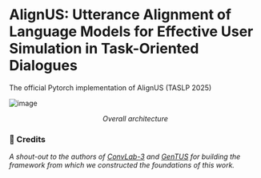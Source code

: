 # AlignUS: Utterance Alignment of Language Models for Effective User Simulation in Task-Oriented Dialogues

The official Pytorch implementation of AlignUS (TASLP 2025)

![image]()
<p align="center"><em> Overall architecture </em>




### 👏 Credits
*A shout-out to the authors of [ConvLab-3](https://github.com/ConvLab/ConvLab-3) and [GenTUS](https://aclanthology.org/2022.sigdial-1.28/) for building the framework from which we constructed the foundations of this work.*
